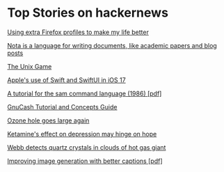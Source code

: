 # Top Stories on hackernews <br />
[Using extra Firefox profiles to make my life better](https://utcc.utoronto.ca/~cks/space/blog/web/FirefoxExtraProfilesHack)

[Nota is a language for writing documents, like academic papers and blog posts](https://nota-lang.org/#def-nota)

[The Unix Game](https://unixgame.io/unix50)

[Apple's use of Swift and SwiftUI in iOS 17](https://blog.timac.org/2023/1019-state-of-swift-and-swiftui-ios17/)

[A tutorial for the sam command language (1986) [pdf]](http://doc.cat-v.org/bell_labs/sam_lang_tutorial/sam_tut.pdf)

[GnuCash Tutorial and Concepts Guide](https://www.gnucash.org/viewdoc.phtml?rev=5&lang=C&doc=guide)

[Ozone hole goes large again](https://www.esa.int/Applications/Observing_the_Earth/Copernicus/Sentinel-5P/Ozone_hole_goes_large_again)

[Ketamine's effect on depression may hinge on hope](https://med.stanford.edu/news/all-news/2023/10/ketamine.html)

[Webb detects quartz crystals in clouds of hot gas giant](https://phys.org/news/2023-10-webb-quartz-crystals-clouds-hot.html)

[Improving image generation with better captions [pdf]](https://cdn.openai.com/papers/dall-e-3.pdf)
